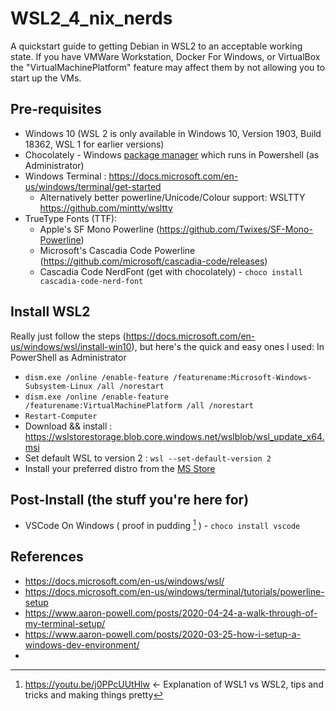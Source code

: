 # WSL2_4_nix_nerds
A quickstart guide to getting Debian in WSL2 to an acceptable working state. If you have VMWare Workstation, Docker For Windows, or VirtualBox the "VirtualMachinePlatform" feature may affect them by not allowing you to start up the VMs. 

## Pre-requisites
  * Windows 10 (WSL 2 is only available in Windows 10, Version 1903, Build 18362, WSL 1 for earlier versions)
  * Chocolately - Windows [package manager](https://chocolatey.org/) which runs in Powershell (as Administrator)
  * Windows Terminal : https://docs.microsoft.com/en-us/windows/terminal/get-started
    * Alternatively better powerline/Unicode/Colour support: WSLTTY https://github.com/mintty/wsltty 
  * TrueType Fonts (TTF): 
    * Apple's SF Mono Powerline (https://github.com/Twixes/SF-Mono-Powerline)
    * Microsoft's Cascadia Code Powerline (https://github.com/microsoft/cascadia-code/releases)
    * Cascadia Code NerdFont (get with chocolately) - `choco install cascadia-code-nerd-font`
 
## Install WSL2
  Really just follow the steps (https://docs.microsoft.com/en-us/windows/wsl/install-win10), but here's the quick and easy ones I used:
  In PowerShell as Administrator
  * `dism.exe /online /enable-feature /featurename:Microsoft-Windows-Subsystem-Linux /all /norestart`
  * `dism.exe /online /enable-feature /featurename:VirtualMachinePlatform /all /norestart`
  * `Restart-Computer`
  * Download && install : https://wslstorestorage.blob.core.windows.net/wslblob/wsl_update_x64.msi
  * Set default WSL to version 2 : `wsl --set-default-version 2`
  * Install your preferred distro from the [MS Store](https://aka.ms/wslstore)

## Post-Install (the stuff you're here for)
  * VSCode On Windows ( proof in pudding [^5] ) - `choco install vscode`
  
## References
  * https://docs.microsoft.com/en-us/windows/wsl/
  * https://docs.microsoft.com/en-us/windows/terminal/tutorials/powerline-setup
  * https://www.aaron-powell.com/posts/2020-04-24-a-walk-through-of-my-terminal-setup/
  * https://www.aaron-powell.com/posts/2020-03-25-how-i-setup-a-windows-dev-environment/
  * [^5]:https://youtu.be/j0PPcUUtHlw <- Explanation of WSL1 vs WSL2, tips and tricks and making things pretty
